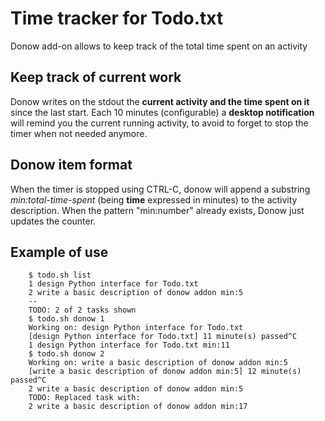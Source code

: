 Time tracker for Todo.txt
=========================

Donow add-on allows to keep track of the total time spent on an activity

## Keep track of current work

Donow writes on the stdout the **current activity and the time spent on it** since the last start. Each 10 minutes (configurable) a **desktop notification** will remind you the current running activity, to avoid to forget to stop the timer when not needed anymore.


## Donow item format

When the timer is stopped using CTRL-C, donow will append a substring *min:total-time-spent* (being **time** expressed in minutes) to the activity description.
When the pattern "min:number" already exists, Donow just updates the counter.

## Example of use

```
    $ todo.sh list                                                                                                                               
    1 design Python interface for Todo.txt
    2 write a basic description of donow addon min:5
    --
    TODO: 2 of 2 tasks shown
    $ todo.sh donow 1                                                                                                                            
    Working on: design Python interface for Todo.txt 
    [design Python interface for Todo.txt] 11 minute(s) passed^C
    1 design Python interface for Todo.txt min:11
    $ todo.sh donow 2                                                                                                                            
    Working on: write a basic description of donow addon min:5 
    [write a basic description of donow addon min:5] 12 minute(s) passed^C
    2 write a basic description of donow addon min:5
    TODO: Replaced task with:
    2 write a basic description of donow addon min:17
```
